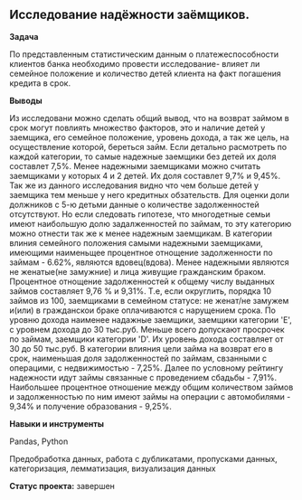 ## Исследование надёжности заёмщиков.


**Задача**   

По представленным статистическим данным о платежеспособности клиентов банка необходимо провести исследование- влияет ли семейное положение и количество детей клиента на факт погашения кредита в срок. 


**Выводы**


Из исследовани можно сделать общий вывод, что на возврат займом в срок могут повлиять множество факторов, это и наличие детей у заемщика, его семейное положение, уровень дохода, а так же цель, на осуществление которой, береться займ. Если детально расмотреть по каждой категории, то самые надежные заемщики без детей их доля составлет 7,5%. Менее надежными заемщиками можно считать заемщиками у которых 4 и 2 детей. Их доля составлет 9,7% и 9,45%. Так же из данного исследования видно что чем больше детей у заемщика тем меньше у него кредитных обзательств. Для оценки доли должников с 5-ю детьми данные о количестве задолженностей отсутствуют. Но если следовать гипотезе, что многодетные семьи имеют наибольшую долю задалженностей по займам, то эту категорию можно отнести так же к менее надежным заемщикам. В категории влиния семейного положения самыми надежными заемщиками, имеющими наименьщее процентное отнощение задолженности по займам - 6.62%, являются вдовец(вдова). Менее надежными являются не женатые(не замужние) и лица живущие гражданским браком. Процентное отнощение задолженностей к общему числу выданных займов составляет 9,76 % и 9,31%. Т.е, если округлить, порядка 10 займов из 100, заемщиками в семейном статусе: не женат/не замужем и(или) в гражданскои браке оплачиваются с нарущением срока. По уровню дохода наименее надажные заемщики, заемщики категории 'Е', с уровнем дохода до 30 тыс.руб. Меньше всего допускают просрочек по займам, заемщики категории 'D'. Их уровень дохода составляет от 30 до 50 тыс.руб.
В категории влияния цели займа на возврат его в срок, наименьшая доля задолженностей по займам, свзанными с операцими, с недвижимостью - 7,25%. Далее по условному рейтингу надежности идут займы связанные с проведением сбадьбы - 7,91%. Наибольшее процентное отношение между общим количеством займов и задолженностью по ним имеют займы на операции с автомобилями - 9,34% и получение образования - 9,25%.

**Навыки и инструменты**  


Pandas, Python


Предобработка данных, работа с дубликатами, пропусками данных, категоризация, лемматизация, визуализация данных


**Статус проекта:** завершен
